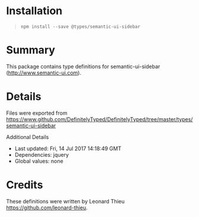 # Installation
> `npm install --save @types/semantic-ui-sidebar`

# Summary
This package contains type definitions for semantic-ui-sidebar (http://www.semantic-ui.com).

# Details
Files were exported from https://www.github.com/DefinitelyTyped/DefinitelyTyped/tree/master/types/semantic-ui-sidebar

Additional Details
 * Last updated: Fri, 14 Jul 2017 14:18:49 GMT
 * Dependencies: jquery
 * Global values: none

# Credits
These definitions were written by Leonard Thieu <https://github.com/leonard-thieu>.
